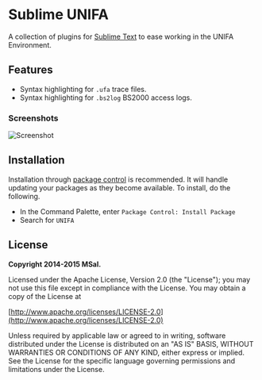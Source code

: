 # Sublime UNIFA
A collection of plugins for [Sublime Text](http://www.sublimetext.com/) to ease working in the UNIFA Environment.


## Features
* Syntax highlighting for `.ufa` trace files.
* Syntax highlighting for `.bs2log` BS2000 access logs.

### Screenshots
![Screenshot](https://raw.githubusercontent.com/msal/sublime-ufa/raw/screen01.png)


## Installation
Installation through [package control](http://wbond.net/sublime_packages/package_control) is recommended. It will handle updating your packages as they become available. To install, do the following.

* In the Command Palette, enter `Package Control: Install Package`
* Search for `UNIFA`


## License
**Copyright 2014-2015 MSal.**

Licensed under the Apache License, Version 2.0 (the "License");
you may not use this file except in compliance with the License.
You may obtain a copy of the License at

[http://www.apache.org/licenses/LICENSE-2.0](http://www.apache.org/licenses/LICENSE-2.0)

Unless required by applicable law or agreed to in writing, software
distributed under the License is distributed on an "AS IS" BASIS,
WITHOUT WARRANTIES OR CONDITIONS OF ANY KIND, either express or implied.
See the License for the specific language governing permissions and
limitations under the License.
